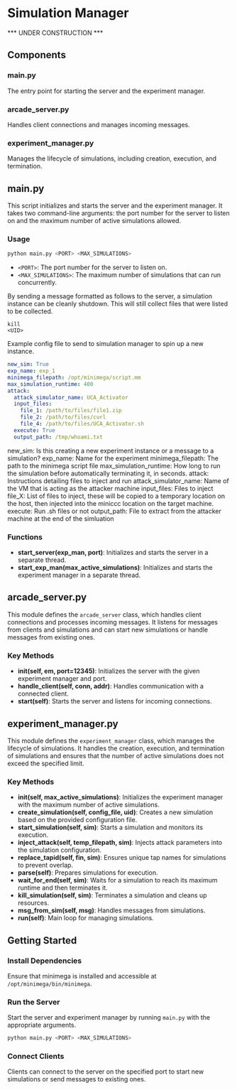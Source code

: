 # Simulation Manager

*** UNDER CONSTRUCTION ***

## Components

### main.py
The entry point for starting the server and the experiment manager.

### arcade_server.py
Handles client connections and manages incoming messages.

### experiment_manager.py
Manages the lifecycle of simulations, including creation, execution, and termination.

## main.py
This script initializes and starts the server and the experiment manager. It takes two command-line arguments: the port number for the server to listen on and the maximum number of active simulations allowed.

### Usage
```bash
python main.py <PORT> <MAX_SIMULATIONS>
```
- `<PORT>`: The port number for the server to listen on.
- `<MAX_SIMULATIONS>`: The maximum number of simulations that can run concurrently.

By sending a message formatted as follows to the server, a simulation instance can be cleanly shutdown. This will still collect files that were listed to be collected.
```
kill
<UID>
```
Example config file to send to simulation manager to spin up a new instance.

```yaml
new_sim: True
exp_name: exp_1
minimega_filepath: /opt/minimega/script.mm
max_simulation_runtime: 400
attack:
  attack_simulator_name: UCA_Activator
  input_files:
    file_1: /path/to/files/file1.zip
    file_2: /path/to/files/curl
    file_4: /path/to/files/UCA_Activator.sh
  execute: True
  output_path: /tmp/whoami.txt
```
new_sim: Is this creating a new experiment instance or a message to a simulation?
exp_name: Name for the experiment
minimega_filepath: The path to the minimega script file
max_simulation_runtime: How long to run the simulation before automatically terminating it, in seconds.
attack: Instructions detailing files to inject and run
    attack_simulator_name: Name of the VM that is acting as the attacker machine
    input_files: Files to inject
        file_X: List of files to inject, these will be copied to a temporary location on the host, then injected into the miniccc location on the target machine.
    execute: Run .sh files or not
    output_path: File to extract from the attacker machine at the end of the simluation
### Functions
- **start_server(exp_man, port)**: Initializes and starts the server in a separate thread.
- **start_exp_man(max_active_simulations)**: Initializes and starts the experiment manager in a separate thread.

## arcade_server.py
This module defines the `arcade_server` class, which handles client connections and processes incoming messages. It listens for messages from clients and simulations and can start new simulations or handle messages from existing ones.

### Key Methods
- **__init__(self, em, port=12345)**: Initializes the server with the given experiment manager and port.
- **handle_client(self, conn, addr)**: Handles communication with a connected client.
- **start(self)**: Starts the server and listens for incoming connections.

## experiment_manager.py
This module defines the `experiment_manager` class, which manages the lifecycle of simulations. It handles the creation, execution, and termination of simulations and ensures that the number of active simulations does not exceed the specified limit.

### Key Methods
- **__init__(self, max_active_simulations)**: Initializes the experiment manager with the maximum number of active simulations.
- **create_simulation(self, config_file, uid)**: Creates a new simulation based on the provided configuration file.
- **start_simulation(self, sim)**: Starts a simulation and monitors its execution.
- **inject_attack(self, temp_filepath, sim)**: Injects attack parameters into the simulation configuration.
- **replace_tapid(self, fin, sim)**: Ensures unique tap names for simulations to prevent overlap.
- **parse(self)**: Prepares simulations for execution.
- **wait_for_end(self, sim)**: Waits for a simulation to reach its maximum runtime and then terminates it.
- **kill_simulation(self, sim)**: Terminates a simulation and cleans up resources.
- **msg_from_sim(self, msg)**: Handles messages from simulations.
- **run(self)**: Main loop for managing simulations.

## Getting Started

### Install Dependencies
Ensure that minimega is installed and accessible at `/opt/minimega/bin/minimega`.

### Run the Server
Start the server and experiment manager by running `main.py` with the appropriate arguments.

``` bash
python main.py <PORT> <MAX_SIMULATIONS>
```

### Connect Clients
Clients can connect to the server on the specified port to start new simulations or send messages to existing ones.
